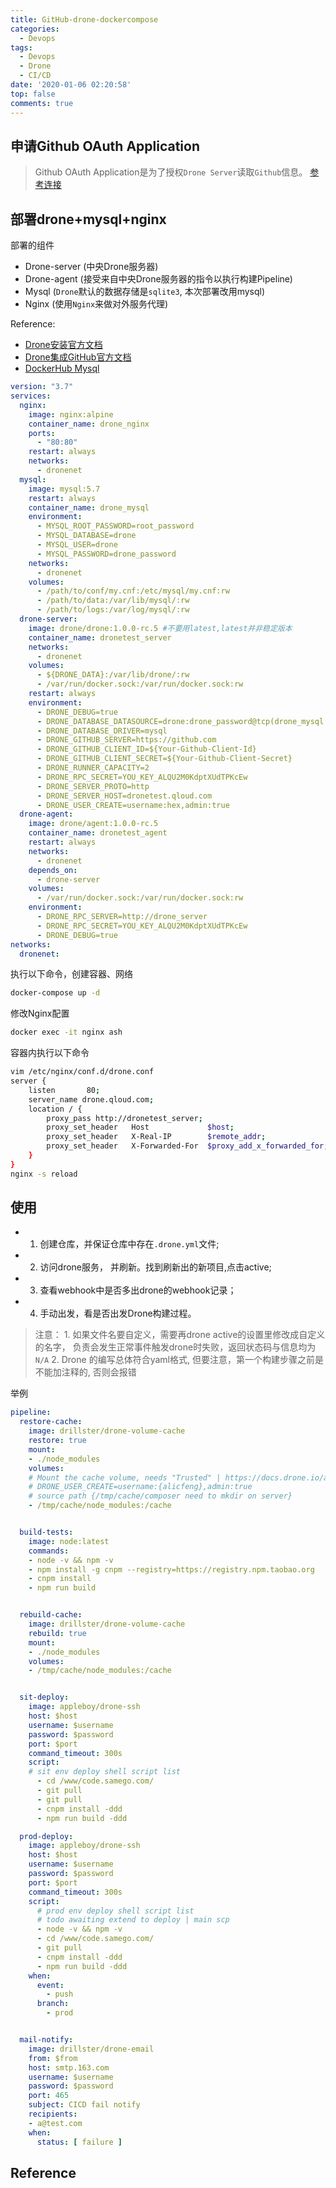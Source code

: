 ```yaml
---
title: GitHub-drone-dockercompose
categories:
  - Devops
tags:
  - Devops
  - Drone
  - CI/CD
date: '2020-01-06 02:20:58'
top: false
comments: true
---
```


## 申请Github OAuth Application
> Github OAuth Application是为了授权`Drone Server`读取`Github`信息。
[参考连接](https://blog.yiranzai.cn/posts/26845/)

## 部署drone+mysql+nginx

部署的组件
+ Drone-server (中央Drone服务器)
+ Drone-agent  (接受来自中央Drone服务器的指令以执行构建Pipeline)
+ Mysql        (`Drone`默认的数据存储是`sqlite3`, 本次部署改用mysql)
+ Nginx        (使用`Nginx`来做对外服务代理)

Reference:
+ [Drone安装官方文档](https://docs.drone.io/installation/overview/)
+ [Drone集成GitHub官方文档](https://docs.drone.io/installation/providers/github/)
+ [DockerHub Mysql](https://hub.docker.com/_/mysql)
```yaml
version: "3.7"
services:
  nginx:
    image: nginx:alpine
    container_name: drone_nginx
    ports:
      - "80:80"
    restart: always
    networks:
      - dronenet
  mysql:
    image: mysql:5.7
    restart: always
    container_name: drone_mysql
    environment:
      - MYSQL_ROOT_PASSWORD=root_password
      - MYSQL_DATABASE=drone
      - MYSQL_USER=drone
      - MYSQL_PASSWORD=drone_password
    networks:
      - dronenet
    volumes:
      - /path/to/conf/my.cnf:/etc/mysql/my.cnf:rw
      - /path/to/data:/var/lib/mysql/:rw
      - /path/to/logs:/var/log/mysql/:rw
  drone-server:
    image: drone/drone:1.0.0-rc.5 #不要用latest,latest并非稳定版本
    container_name: dronetest_server
    networks: 
      - dronenet
    volumes:
      - ${DRONE_DATA}:/var/lib/drone/:rw
      - /var/run/docker.sock:/var/run/docker.sock:rw
    restart: always
    environment:
      - DRONE_DEBUG=true
      - DRONE_DATABASE_DATASOURCE=drone:drone_password@tcp(drone_mysql:3306)/drone?parseTime=true  #mysql配置，要与上边mysql容器中的配置一致
      - DRONE_DATABASE_DRIVER=mysql
      - DRONE_GITHUB_SERVER=https://github.com
      - DRONE_GITHUB_CLIENT_ID=${Your-Github-Client-Id}                                            #Github Client ID
      - DRONE_GITHUB_CLIENT_SECRET=${Your-Github-Client-Secret}                                    #Github Client Secret
      - DRONE_RUNNER_CAPACITY=2
      - DRONE_RPC_SECRET=YOU_KEY_ALQU2M0KdptXUdTPKcEw                                              #RPC秘钥
      - DRONE_SERVER_PROTO=http			                                                           #这个配置决定了你激活时仓库中的webhook地址的proto
      - DRONE_SERVER_HOST=dronetest.qloud.com
      - DRONE_USER_CREATE=username:hex,admin:true                                                  #管理员账号，一般是你github用户名
  drone-agent:
    image: drone/agent:1.0.0-rc.5
    container_name: dronetest_agent
    restart: always
    networks: 
      - dronenet
    depends_on:
      - drone-server                                                                               #依赖drone_server，并在其后启动
    volumes:
      - /var/run/docker.sock:/var/run/docker.sock:rw
    environment:
      - DRONE_RPC_SERVER=http://drone_server	                                                   #drone用的http请求包，url一定要写上协议才能支持
      - DRONE_RPC_SECRET=YOU_KEY_ALQU2M0KdptXUdTPKcEw                                              #RPC秘钥，与drone_server中的一致
      - DRONE_DEBUG=true
networks:
  dronenet:
```
执行以下命令，创建容器、网络
```bash
docker-compose up -d
```
修改Nginx配置
```bash
docker exec -it nginx ash
```
容器内执行以下命令
```bash
vim /etc/nginx/conf.d/drone.conf
server {
    listen       80;
    server_name drone.qloud.com;
    location / {
        proxy_pass http://dronetest_server;
        proxy_set_header   Host             $host;
        proxy_set_header   X-Real-IP        $remote_addr;
        proxy_set_header   X-Forwarded-For  $proxy_add_x_forwarded_for;
    }
}
nginx -s reload
```
## 使用

+ 1. 创建仓库，并保证仓库中存在`.drone.yml`文件;
+ 2. 访问drone服务， 并刷新。找到刷新出的新项目,点击active;
+ 3. 查看webhook中是否多出drone的webhook记录；
+ 4. 手动出发，看是否出发Drone构建过程。
> 注意： 
    1. 如果文件名要自定义，需要再drone active的设置里修改成自定义的名字， 负责会发生正常事件触发drone时失败，返回状态码与信息均为`N/A`
    2. Drone 的编写总体符合yaml格式, 但要注意，第一个构建步骤之前是不能加注释的, 否则会报错

举例
```yaml
pipeline:
  restore-cache:
    image: drillster/drone-volume-cache
    restore: true
    mount:
    - ./node_modules
    volumes:
    # Mount the cache volume, needs "Trusted" | https://docs.drone.io/administration/user/admins/
    # DRONE_USER_CREATE=username:{alicfeng},admin:true
    # source path {/tmp/cache/composer need to mkdir on server}
    - /tmp/cache/node_modules:/cache


  build-tests:
    image: node:latest
    commands:
    - node -v && npm -v
    - npm install -g cnpm --registry=https://registry.npm.taobao.org
    - cnpm install
    - npm run build


  rebuild-cache:
    image: drillster/drone-volume-cache
    rebuild: true
    mount:
    - ./node_modules
    volumes:
    - /tmp/cache/node_modules:/cache


  sit-deploy:
    image: appleboy/drone-ssh
    host: $host
    username: $username
    password: $password
    port: $port
    command_timeout: 300s
    script:
    # sit env deploy shell script list
      - cd /www/code.samego.com/
      - git pull
      - git pull
      - cnpm install -ddd
      - npm run build -ddd

  prod-deploy:
    image: appleboy/drone-ssh
    host: $host
    username: $username
    password: $password
    port: $port
    command_timeout: 300s
    script:
      # prod env deploy shell script list
      # todo awaiting extend to deploy | main scp
      - node -v && npm -v
      - cd /www/code.samego.com/
      - git pull
      - cnpm install -ddd
      - npm run build -ddd
    when:
      event:
        - push
      branch:
        - prod


  mail-notify:
    image: drillster/drone-email
    from: $from
    host: smtp.163.com
    username: $username
    password: $password
    port: 465
    subject: CICD fail notify
    recipients:
    - a@test.com
    when:
      status: [ failure ]
```

## Reference
